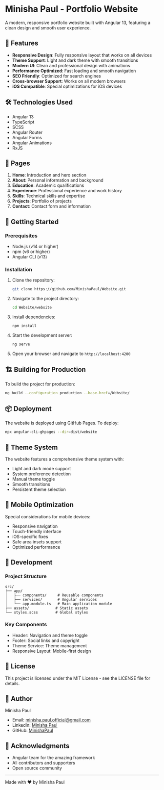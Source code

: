 # Minisha Paul - Portfolio Website

A modern, responsive portfolio website built with Angular 13, featuring a clean design and smooth user experience.

## 🌟 Features

- **Responsive Design**: Fully responsive layout that works on all devices
- **Theme Support**: Light and dark theme with smooth transitions
- **Modern UI**: Clean and professional design with animations
- **Performance Optimized**: Fast loading and smooth navigation
- **SEO Friendly**: Optimized for search engines
- **Cross-browser Support**: Works on all modern browsers
- **iOS Compatible**: Special optimizations for iOS devices

## 🛠️ Technologies Used

- Angular 13
- TypeScript
- SCSS
- Angular Router
- Angular Forms
- Angular Animations
- RxJS

## 📱 Pages

1. **Home**: Introduction and hero section
2. **About**: Personal information and background
3. **Education**: Academic qualifications
4. **Experience**: Professional experience and work history
5. **Skills**: Technical skills and expertise
6. **Projects**: Portfolio of projects
7. **Contact**: Contact form and information

## 🚀 Getting Started

### Prerequisites

- Node.js (v14 or higher)
- npm (v6 or higher)
- Angular CLI (v13)

### Installation

1. Clone the repository:
   ```bash
   git clone https://github.com/MinishaPaul/Website.git
   ```

2. Navigate to the project directory:
   ```bash
   cd Website/website
   ```

3. Install dependencies:
   ```bash
   npm install
   ```

4. Start the development server:
   ```bash
   ng serve
   ```

5. Open your browser and navigate to `http://localhost:4200`

## 🏗️ Building for Production

To build the project for production:

```bash
ng build --configuration production --base-href=/Website/
```

## 📦 Deployment

The website is deployed using GitHub Pages. To deploy:

```bash
npx angular-cli-ghpages --dir=dist/website
```

## 🎨 Theme System

The website features a comprehensive theme system with:
- Light and dark mode support
- System preference detection
- Manual theme toggle
- Smooth transitions
- Persistent theme selection

## 📱 Mobile Optimization

Special considerations for mobile devices:
- Responsive navigation
- Touch-friendly interface
- iOS-specific fixes
- Safe area insets support
- Optimized performance

## 🔧 Development

### Project Structure

```
src/
├── app/
│   ├── components/     # Reusable components
│   ├── services/       # Angular services
│   └── app.module.ts   # Main application module
├── assets/            # Static assets
└── styles.scss        # Global styles
```

### Key Components

- Header: Navigation and theme toggle
- Footer: Social links and copyright
- Theme Service: Theme management
- Responsive Layout: Mobile-first design

## 📄 License

This project is licensed under the MIT License - see the LICENSE file for details.

## 👤 Author

Minisha Paul
- Email: minisha.paul.official@gmail.com
- LinkedIn: [Minisha Paul](https://www.linkedin.com/in/minisha-paul/)
- GitHub: [MinishaPaul](https://github.com/MinishaPaul)

## 🙏 Acknowledgments

- Angular team for the amazing framework
- All contributors and supporters
- Open source community

---

Made with ❤️ by Minisha Paul

